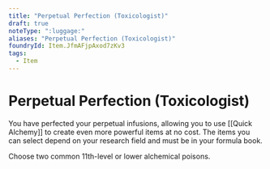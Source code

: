 ```yaml
---
title: "Perpetual Perfection (Toxicologist)"
draft: true
noteType: ":luggage:"
aliases: "Perpetual Perfection (Toxicologist)"
foundryId: Item.JfmAFjpAxod7zKv3
tags:
  - Item
---
```


# Perpetual Perfection (Toxicologist)

You have perfected your perpetual infusions, allowing you to use [[Quick Alchemy]] to create even more powerful items at no cost. The items you can select depend on your research field and must be in your formula book.

Choose two common 11th-level or lower alchemical poisons.
